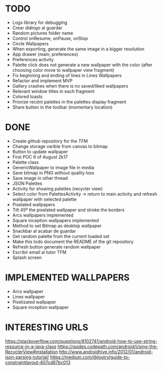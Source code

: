 # TODO

- Logs library for debugging
- Crear diálogo al guardar
- Random pictures folder name
- Control onResume, onPause, onStop
- Circle Wallpapers
- When exporting, generate the same image in a bigger resolution
- App drawer (main, preferences)
- Preferences activity
- Palette click does not generate a new wallpaper with the color (after choosing color move to wallpaper view fragment)
- Fix beginning and ending of lines in Lines Wallpapers
- Refactor and implement MVP
- Gallery crashes when there is no saved/liked wallpapers
- Relevant window titles in each fragment
- Colored toasts
- Priorize recdnt palettes in the palettes display fragment
- Share button in the toolbar (momentary location)

# DONE
- Create github repository for the TFM
- Change storage varible from canvas to bitmap
- Button to update wallpaper
- First POC 6 of August 2k17
- Palette class
- GenericWallpaper to image file in media
- Save bitmap in PNG without quality loss
- Save image in other thread
- JSON Palettes
- Activity for showing palettes (recycler view)
- Select color from PalettesActivity -> return to main activity and refresh wallpaper with selected palette
- Pixelated wallpapers
- Tilt 45º the pixelated wallpaper and stroke the borders
- Arcs wallpapers implemented
- Square inception wallpapers implemented
- Method to set Bitmap as desktop wallpaper
- Snackbar al acabar de guardar
- Get random palette from the current loaded set
- Make this todo document the README of the git repository
- Refresh button generate random wallpaper
- Escribir email al tutor TFM
- Splash screen


# IMPLEMENTED WALLPAPERS
- Arcs wallpaper
- Lines wallpaper
- Pixelizated wallpaper
- Square inception wallpaper

# INTERESTING URLS
https://stackoverflow.com/questions/8102741/android-how-to-use-string-resource-in-a-java-class
https://guides.codepath.com/android/Using-the-RecyclerView#installation
http://www.androidhive.info/2012/01/android-json-parsing-tutorial/
https://medium.com/@loutry/guide-to-constraintlayout-407cd87bc013
